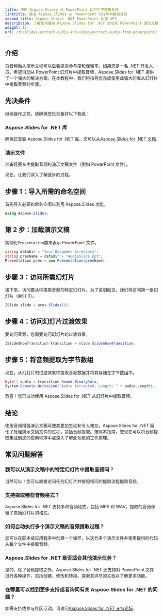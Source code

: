 ```yaml
---
title: 使用 Aspose.Slides 从 PowerPoint 幻灯片中提取音频
linktitle: 使用 Aspose.Slides 从 PowerPoint 幻灯片中提取音频
second_title: Aspose.Slides .NET PowerPoint 处理 API
description: 了解如何使用 Aspose.Slides for .NET 自动从 PowerPoint 演示文稿中提取音频。本分步教程将指导开发人员完成访问过程。
weight: 11
url: /zh/slides/extract-audio-and-video/extract-audio-from-powerpoint/
---
```

## 介绍

将音频融入演示文稿可以显著提高参与度和保留率。如果您是一名 .NET 开发人员，希望自动从 PowerPoint 幻灯片中提取音频，Aspose.Slides for .NET 提供了一个强大的解决方案。在本教程中，我们将指导您完成使用此强大的库从幻灯片中提取音频的步骤。

## 先决条件

继续操作之前，请确保您已准备好以下物品：

### Aspose.Slides for .NET 库
确保已安装 Aspose.Slides for .NET 库。您可以从[Aspose.Slides for .NET 文档](https://reference.aspose.com/slides/net/).

### 演示文件
准备好要从中提取音频的演示文稿文件（例如 PowerPoint 文件）。

现在，让我们深入了解逐步的过程。

## 步骤 1：导入所需的命名空间

首先导入必要的命名空间以利用 Aspose.Slides 功能。

```csharp
using Aspose.Slides;
```

## 第 2 步：加载演示文稿

实例化`Presentation`类来表示 PowerPoint 文件。

```csharp
string dataDir = "Your Document Directory";
string presName = dataDir + "AudioSlide.ppt";
Presentation pres = new Presentation(presName);
```

## 步骤 3：访问所需幻灯片

接下来，访问要从中提取音频的特定幻灯片。为了说明起见，我们将访问第一张幻灯片（索引 0）。

```csharp
ISlide slide = pres.Slides[0];
```

## 步骤 4：访问幻灯片过渡效果

要访问音频，您需要访问幻灯片的过渡效果。

```csharp
ISlideShowTransition transition = slide.SlideShowTransition;
```

## 步骤 5：将音频提取为字节数组

现在，从幻灯片的过渡效果中提取音频数据并将其存储在字节数组中。

```csharp
byte[] audio = transition.Sound.BinaryData;
System.Console.WriteLine("Audio Extracted, Length: " + audio.Length);
```

恭喜！您已成功使用 Aspose.Slides for .NET 从幻灯片中提取音频。

## 结论

使用音频增强演示文稿可使其更加生动和令人难忘。Aspose.Slides for .NET 简化了处理演示文稿文件的过程，包括音频提取。按照本指南，您现在可以将音频提取集成到您的应用程序中或深入了解此功能的工作原理。

## 常见问题解答

### 我可以从演示文稿中的特定幻灯片中提取音频吗？
当然可以！您可以直接访问任何幻灯片并按照相同的提取流程提取音频。

### 支持提取哪些音频格式？
Aspose.Slides for .NET 支持多种音频格式，包括 MP3 和 WAV。提取的音频保留了原始幻灯片的格式。

### 如何自动执行多个演示文稿的音频提取过程？
您可以在脚本或应用程序中创建一个循环，以迭代多个演示文件并使用提供的代码从每个文件中提取音频。

### Aspose.Slides for .NET 是否适合其他演示任务？
是的，除了音频提取之外，Aspose.Slides for .NET 还支持对 PowerPoint 文件进行各种操作，包括创建、修改和转换。探索其详尽的文档以了解更多功能。

### 在哪里可以找到更多支持或者询问有关 Aspose.Slides for .NET 的问题？
如需支持或参与社区活动，请访问[Aspose.Slides for .NET 支持论坛](https://forum.aspose.com/).